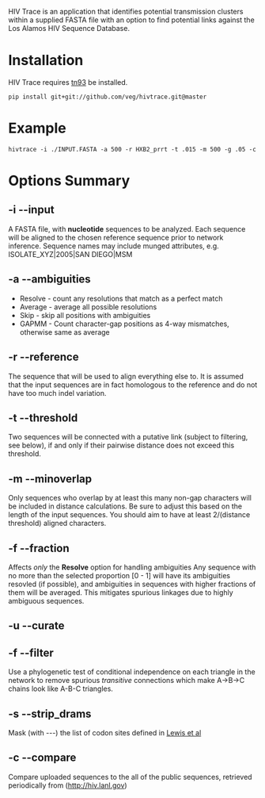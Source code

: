 HIV Trace is an application that identifies potential transmission
clusters within a supplied FASTA file with an option to find
potential links against the Los Alamos HIV Sequence Database. 

# Installation

HIV Trace requires [tn93](https://github.com/veg/tn93) be installed.

`pip install git+git://github.com/veg/hivtrace.git@master`

# Example
`hivtrace -i ./INPUT.FASTA -a 500 -r HXB2_prrt -t .015 -m 500 -g .05 -c`

# Options Summary

## -i --input

A FASTA file, with **nucleotide** sequences to be analyzed. Each sequence will
be aligned to the chosen reference sequence prior to network inference.
Sequence names may include munged attributes, 
e.g. ISOLATE_XYZ|2005|SAN DIEGO|MSM

## -a --ambiguities
* Resolve - count any resolutions that match as a perfect match
* Average - average all possible resolutions
* Skip - skip all positions with ambiguities
* GAPMM - Count character-gap positions as 4-way mismatches, otherwise same as average

## -r --reference

The sequence that will be used to align everything else to. It is assumed that
the input sequences are in fact homologous to the reference and do not have too
much indel variation.

## -t --threshold

Two sequences will be connected with a putative link (subject to filtering, see
below), if and only if their pairwise distance does not exceed this threshold.

## -m --minoverlap

Only sequences who overlap by at least this many non-gap characters will be
included in distance calculations. Be sure to adjust this based on the length
of the input sequences. You should aim to have at least 2/(distance threshold)
aligned characters.

## -f --fraction

Affects _only_ the **Resolve** option for handling ambiguities 
Any sequence with no more than the selected proportion [0 - 1] will have its
ambiguities resovled (if possible), and ambiguities in sequences with higher
fractions of them will be averaged. This mitigates spurious linkages due to
highly ambiguous sequences.

## -u --curate

## -f --filter

Use a phylogenetic test of conditional independence on each triangle in the
network to remove spurious _transitive_ connections which make
A->B->C chains look like A-B-C triangles. 

## -s --strip_drams
Mask (with ---) the list of codon sites defined in [Lewis et al](http://journals.plos.org/plosmedicine/article?id=10.1371/journal.pmed.0050050)
 
## -c --compare
Compare uploaded sequences to the all of the public sequences, retrieved
periodically from (http://hiv.lanl.gov)


